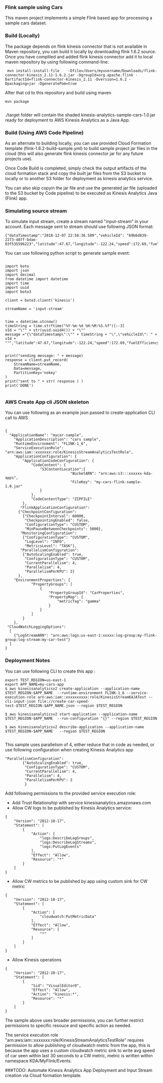 ### Flink sample using Cars

This maven project implements a simple Flink based app for processing a sample cars dataset.


### Build (Locally)

The package depends on flink kinesis connector that is not available in Maven repository, you can build it
locally by downloading flink 1.6.2 source.
Once you have compliled and added flink kinesis connector add it to local maven repository by using following command-line:

````
 mvn install:install-file    -Dfile=/Users/myusername/Downloads/flink-connector-kinesis_2.11-1.6.2.jar -DgroupId=org.apache.flink -DartifactId=flink-connector-kinesis_2.11 -Dversion=1.6.2 -Dpackaging=jar -DgeneratePom=true

````

After that cd to this repository and build using maven
````
mvn package


````
./target folder will contain the shaded kinesis-analytics-sample-cars-1.0.jar ready for deployment to AWS Kinesis Analytics as a Java App.

### Build (Using AWS Code Pipeline)

As an alternate to building locally, you can use provided Cloud Formation template (flink-1.6.2-build-sample.yml) to build sample project jar files in the cloud (this will also generate  flink kinesis connector jar for any future projects use).

Once Code Build is completed, simply check the output artifacts of the cloud formation stack and copy the built jar files from the S3 bucket to locally or to another S3 folder for deployment as kinesis analytics service.

You can also skip copyin the jar file and use the generated jar file (uploaded to the S3 bucket by Code pipeline) to be executed as Kinesis Analytics Java (Flink) app.



### Simulating source stream

To simulate input stream, create a stream named "input-stream" in your account.
Each message sent to stream should use following JSON format:


````
{"dataTimestamp":"2018-12-07 22:56:36.589","vehicleId": "69b6d839-2273-407f-bdae-03f535596223","latitude":47.67,"longitude":-122.24,"speed":172.69,"fuelEfficiency":67.21,"destinationLatitude":47.62,"destinationLongitude":-122.11,"hasMoonRoof":true,"engineTemperature":415}
````

You can use following python script to generate sample event:


````

import boto
import json
import decimal
from datetime import datetime
import time
import uuid
import boto3

client = boto3.client('kinesis')

streamName = 'input-stream'


time = datetime.utcnow()
timeString = time.strftime("%Y-%m-%d %H:%M:%S.%f")[:-3]
vId = "\"" + str(uuid.uuid4()) + "\""
message ="{\"dataTimestamp\":\"" + timeString + "\",\"vehicleId\": " + vId + ""","latitude":47.67,"longitude":-122.24,"speed":172.69,"fuelEfficiency":67.21,"destinationLatitude":47.62,"destinationLongitude":-122.11,"hasMoonRoof":true,"engineTemperature":415}"""
 

print("sending message: " + message)
response = client.put_record(
    StreamName=streamName,
    Data=message,
    PartitionKey='nokey'
)
print("sent to " + str( response ) )
print('DONE')


````



### AWS Create App cli JSON skeleton

You can use following as an example json passed to create-application CLI call to AWS


`````

{
  "ApplicationName": "mycar-sample",
    "ApplicationDescription": "cars sample",
    "RuntimeEnvironment": "FLINK-1_6",
    "ServiceExecutionRole": "arn:aws:iam::xxxxxxx:role/KinesisStreamAnalyticsTestRole",
    "ApplicationConfiguration": {
        "ApplicationCodeConfiguration": {
            "CodeContent": {
                "S3ContentLocation":{
                              "BucketARN": "arn:aws:s3:::xxxxxx-kda-apps",
                              "FileKey": "my-cars-flink-sample-1.0.jar"
                }
            },
            "CodeContentType": "ZIPFILE"
        },
       "FlinkApplicationConfiguration": 
      {"CheckpointConfiguration": 
        {"CheckpointInterval": 60000, 
         "CheckpointingEnabled": false, 
         "ConfigurationType": "CUSTOM", 
         "MinPauseBetweenCheckpoints": 5000}, 
       "MonitoringConfiguration": 
        {"ConfigurationType": "CUSTOM", 
         "LogLevel": "INFO", 
         "MetricsLevel": "TASK"}, 
       "ParallelismConfiguration": 
        {"AutoScalingEnabled": true, 
         "ConfigurationType": "CUSTOM", 
         "CurrentParallelism": 4, 
         "Parallelism": 4, 
         "ParallelismPerKPU": 2}
      },
    "EnvironmentProperties": {
            "PropertyGroups": [
                {
                    "PropertyGroupId": "CarProperties", 
                    "PropertyMap": {
                        "metricTag": "gamma"
                    }
                }
            ]
        }
    },
 "CloudWatchLoggingOptions": 
  [
    {"LogStreamARN": "arn:aws:logs:us-east-1:xxxxx:log-group:my-flink-group:log-stream:my-car-test"}
  ]
}

`````

### Deployment Notes

You can use following CLI to create this app :

````
export TEST_REGION=us-east-1
export APP_NAME=my-cars-app
$ aws kinesisanalyticsv2 create-application --application-name $TEST_REGION-$APP_NAME  --runtime-environment FLINK-1_6 --service-execution-role arn:aws:iam::xxxxxxxxxx:role/KinesisStreamKAJATest --cli-input-json file://create-car-speed-test-$TEST_REGION-$APP_NAME.json --region $TEST_REGION

$ aws kinesisanalyticsv2 start-application --application-name $TEST_REGION-$APP_NAME  --run-configuration "{}" --region $TEST_REGION

$ aws kinesisanalyticsv2 describe-application --application-name $TEST_REGION-$APP_NAME   --region $TEST_REGION


````

This sample uses parallelism of 4, either reduce that in code as needed, or
use following configuration when creating Kinesis Analytics app

````
"ParallelismConfiguration": 
        {"AutoScalingEnabled": true, 
         "ConfigurationType": "CUSTOM", 
         "CurrentParallelism": 4, 
         "Parallelism": 4, 
         "ParallelismPerKPU": 2
         }
````

Add following permissions to the provided service execution role:

* Add Trust Relationship with service kinesisanalytics.amazonaws.com
* Allow CW logs to be published by Kinesis Analytics service:
````
{
    "Version": "2012-10-17",
    "Statement": [
        {
            "Action": [
                "logs:DescribeLogGroups",
                "logs:DescribeLogStreams",
                "logs:PutLogEvents"
            ],
            "Effect": "Allow",
            "Resource": "*"
        }
    ]
}
````
* Allow CW metrics to be published by app using custom sink for CW metric
````
{
    "Version": "2012-10-17",
    "Statement": [
        {
            "Action": [
                "cloudwatch:PutMetricData"
            ],
            "Effect": "Allow",
            "Resource": [
                "*"
            ]
        }
    ]
}
````
* Allow Kinesis operations
````
{
    "Version": "2012-10-17",
    "Statement": [
        {
            "Sid": "VisualEditor0",
            "Effect": "Allow",
            "Action": "kinesis:*",
            "Resource": "*"
        }
    ]
}
````

The sample above uses broader permissions, you can further restrict permissions to specific resouce and specific action as needed.

The service execution role "arn:aws:iam::xxxxxxx:role/KinesisStreamAnalyticsTestRole" requires permission to allow publishing of cloudwatch metric from the app, this is because the app uses a custom cloudwatch metric sink to write avg speed of car seen within last 30 seconds to a CW metric, metric is written within namespace KDA/MyFlink/Events.



###TODO: 
Automate Kinesis Analytics App Deployment and Input Stream creation via Cloud formation template.
